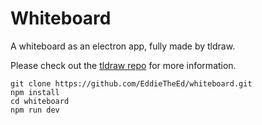 # Whiteboard


A whiteboard as an electron app, fully made by tldraw.

Please check out the [tldraw repo](https://github.com/tldraw/tldraw) for more information.

```
git clone https://github.com/EddieTheEd/whiteboard.git
npm install
cd whiteboard
npm run dev
```
